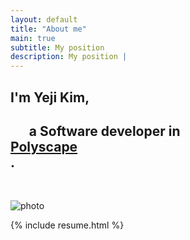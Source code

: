```yaml
---
layout: default
title: "About me"
main: true
subtitle: My position
description: My position |
---
```

<div class="intro-animation">
<section class="explanation">
    <h1 class="intro">
        I'm Yeji Kim, </h1>
        <h1 class="intro">	&nbsp;&nbsp;&nbsp;&nbsp;&nbsp;&nbsp;a Software developer in 
        <div class="intro-link">
            <a class="transition" href="https://mathjsh217.wixsite.com/website" target="_blank">
                Polyscape 
            </a>
            <div class="underline-mask transition"></div>
            <div class="underline"></div>
        </div>.
    </h1>
    <br>
    
    
</section>
</div>

  ![photo](img/yejikim_photo.png)
  
{% include resume.html %}
